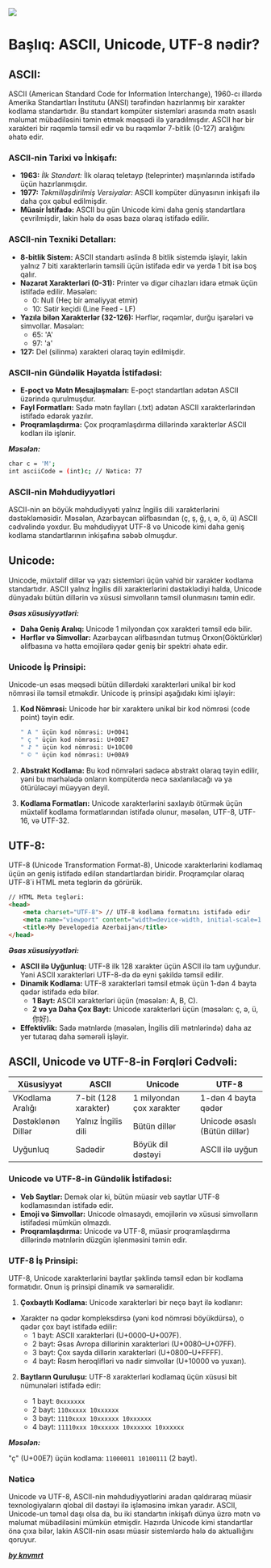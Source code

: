 ![](../img/ascii.avif)

# Başlıq: ASCII, Unicode, UTF-8 nədir?

## ASCII:

ASCII (American Standard Code for Information Interchange), 1960-cı illərdə Amerika Standartları İnstitutu (ANSI) tərəfindən hazırlanmış bir xarakter kodlama standartıdır. Bu standart kompüter sistemləri arasında mətn əsaslı məlumat mübadiləsini təmin etmək məqsədi ilə yaradılmışdır. ASCII hər bir xarakteri bir rəqəmlə təmsil edir və bu rəqəmlər 7-bitlik (0-127) aralığını əhatə edir.

### ASCII-nin Tarixi və İnkişafı:

- **1963:** *İlk Standart:* İlk olaraq teletayp (teleprinter) maşınlarında istifadə üçün hazırlanmışdır.
- **1977:** *Təkmilləşdirilmiş Versiyalar:* ASCII kompüter dünyasının inkişafı ilə daha çox qəbul edilmişdir.
- **Müasir İstifadə:** ASCII bu gün Unicode kimi daha geniş standartlara çevrilmişdir, lakin hələ də əsas baza olaraq istifadə edilir.

### ASCII-nin Texniki Detalları:

- **8-bitlik Sistem:** ASCII standartı əslində 8 bitlik sistemdə işləyir, lakin yalnız 7 biti xarakterlərin təmsili üçün istifadə edir və yerdə 1 bit isə boş qalır.
- **Nəzarət Xarakterləri (0-31):** Printer və digər cihazları idarə etmək üçün istifadə edilir. Məsələn:
    - 0: Null (Heç bir əməliyyat etmir)
    - 10: Sətir keçidi (Line Feed - LF)
- **Yazıla bilən Xarakterlər (32-126):** Hərflər, rəqəmlər, durğu işarələri və simvollar. Məsələn:
    - 65: 'A'
    - 97: 'a'
- **127:** Del (silinmə) xarakteri olaraq təyin edilmişdir.

### ASCII-nin Gündəlik Həyatda İstifadəsi:

- **E-poçt və Mətn Mesajlaşmaları:** E-poçt standartları adətən ASCII üzərində qurulmuşdur.
- **Fayl Formatları:** Sadə mətn faylları (.txt) adətən ASCII xarakterlərindən istifadə edərək yazılır.
- **Proqramlaşdırma:** Çox proqramlaşdırma dillərində xarakterlər ASCII kodları ilə işlənir. 

***Məsələn:***
```bash
char c = 'M';
int asciiCode = (int)c; // Nəticə: 77
```

### ASCII-nin Məhdudiyyətləri

ASCII-nin ən böyük məhdudiyyəti yalnız İngilis dili xarakterlərini dəstəkləməsidir. Məsələn, Azərbaycan əlifbasından (ç, ş, ğ, ı, ə, ö, ü) ASCII cədvəlində yoxdur. Bu məhdudiyyət UTF-8 və Unicode kimi daha geniş kodlama standartlarının inkişafına səbəb olmuşdur.

## Unicode:

Unicode, müxtəlif dillər və yazı sistemləri üçün vahid bir xarakter kodlama standartıdır. ASCII yalnız İngilis dili xarakterlərini dəstəklədiyi halda, Unicode dünyadakı bütün dillərin və xüsusi simvolların təmsil olunmasını təmin edir. 

***Əsas xüsusiyyətləri:***

- **Daha Geniş Aralıq:** Unicode 1 milyondan çox xarakteri təmsil edə bilir.
- **Hərflər və Simvollar:** Azərbaycan əlifbasından tutmuş Orxon(Göktürklər) əlifbasına və hətta emojilərə qədər geniş bir spektri əhatə edir.

### Unicode İş Prinsipi:

Unicode-un əsas məqsədi bütün dillərdəki xarakterləri unikal bir kod nömrəsi ilə təmsil etməkdir. Unicode iş prinsipi aşağıdakı kimi işləyir:

1. **Kod Nömrəsi:** Unicode hər bir xarakterə unikal bir kod nömrəsi (code point) təyin edir. 
    ```bash
    " A " üçün kod nömrəsi: U+0041
    " ç " üçün kod nömrəsi: U+00E7
    " 𐰀 " üçün kod nömrəsi: U+10C00
    " © " üçün kod nömrəsi: U+00A9
    ```

1. **Abstrakt Kodlama:** Bu kod nömrələri sadəcə abstrakt olaraq təyin edilir, yəni bu mərhələdə onların kompüterdə necə saxlanılacağı və ya ötürüləcəyi müəyyən deyil.

2. **Kodlama Formatları:** Unicode xarakterlərini saxlayıb ötürmək üçün müxtəlif kodlama formatlarından istifadə olunur, məsələn, UTF-8, UTF-16, və UTF-32.

## UTF-8:

UTF-8 (Unicode Transformation Format-8), Unicode xarakterlərini kodlamaq üçün ən geniş istifadə edilən standartlardan biridir. Proqramçılar olaraq UTF-8`i HTML meta teglərin də görürük.

```html
// HTML Meta tegləri:
<head>
    <meta charset="UTF-8"> // UTF-8 kodlama formatını istifadə edir
    <meta name="viewport" content="width=device-width, initial-scale=1.0">
    <title>My Developedia Azerbaijan</title>
</head>
```

***Əsas xüsusiyyətləri:***

- **ASCII ilə Uyğunluq:** UTF-8 ilk 128 xarakter üçün ASCII ilə tam uyğundur. Yəni ASCII xarakterləri UTF-8-də də eyni şəkildə təmsil edilir.
- **Dinamik Kodlama:** UTF-8 xarakterləri təmsil etmək üçün 1-dən 4 bayta qədər istifadə edə bilər.
    - **1 Bayt:** ASCII xarakterləri üçün (məsələn: A, B, C).
    - **2 və ya Daha Çox Bayt:** Unicode xarakterləri üçün (məsələn: ç, ə, ü, 你好).
- **Effektivlik:** Sadə mətnlərdə (məsələn, İngilis dili mətnlərində) daha az yer tutaraq daha səmərəli işləyir.

## ASCII, Unicode və UTF-8-in Fərqləri Cədvəli:

| Xüsusiyyət | ASCII | Unicode | UTF-8 |
|----------|----------|----------|----------|
| VKodlama Aralığı   | 7-bit (128 xarakter)   | 1 milyondan çox xarakter   | 1-dən 4 bayta qədər   |
| Dəstəklənən Dillər   | Yalnız İngilis dili   | Bütün dillər   |  Unicode əsaslı (Bütün dillər)   |
| Uyğunluq   | Sadədir  | Böyük dil dəstəyi  | ASCII ilə uyğun  |


### Unicode və UTF-8-in Gündəlik İstifadəsi:

- **Veb Saytlar:** Demək olar ki, bütün müasir veb saytlar UTF-8 kodlamasından istifadə edir.
- **Emoji və Simvollar:** Unicode olmasaydı, emojilərin və xüsusi simvolların istifadəsi mümkün olmazdı.
- **Proqramlaşdırma:** Unicode və UTF-8, müasir proqramlaşdırma dillərində mətnlərin düzgün işlənməsini təmin edir.

### UTF-8 İş Prinsipi:

UTF-8, Unicode xarakterlərini baytlar şəklində təmsil edən bir kodlama formatıdır. Onun iş prinsipi dinamik və səmərəlidir.

1. **Çoxbaytlı Kodlama:** Unicode xarakterləri bir neçə bayt ilə kodlanır:

- Xarakter nə qədər kompleksdirsə (yəni kod nömrəsi böyükdürsə), o qədər çox bayt istifadə edilir:
    - 1 bayt: ASCII xarakterləri (U+0000–U+007F).
    - 2 bayt: Əsas Avropa dillərinin xarakterləri (U+0080–U+07FF).
    - 3 bayt: Çox sayda dillərin xarakterləri (U+0800–U+FFFF).
    - 4 bayt: Rəsm heroqlifləri və nadir simvollar (U+10000 və yuxarı).

2. **Baytların Quruluşu:** UTF-8 xarakterləri kodlamaq üçün xüsusi bit nümunələri istifadə edir:

    - 1 bayt: `0xxxxxxx`
    - 2 bayt: `110xxxxx 10xxxxxx`
    - 3 bayt: `1110xxxx 10xxxxxx 10xxxxxx`
    - 4 bayt: `11110xxx 10xxxxxx 10xxxxxx 10xxxxxx`

***Məsələn:***

"ç" (U+00E7) üçün kodlama: `11000011 10100111` (2 bayt).

### Nəticə

Unicode və UTF-8, ASCII-nin məhdudiyyətlərini aradan qaldıraraq müasir texnologiyaların qlobal dil dəstəyi ilə işləməsinə imkan yaradır. ASCII, Unicode-un təməl daşı olsa da, bu iki standartın inkişafı dünya üzrə mətn və məlumat mübadiləsini mümkün etmişdir. Hazırda Unicode kimi standartlar önə çıxa bilər, lakin ASCII-nin əsası müasir sistemlərdə hələ də aktuallığını qoruyur.

[**_by knvmrt_**](https://github.com/knvmrt)